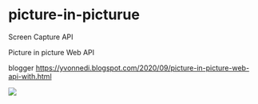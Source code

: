 # picture-in-picturue
Screen Capture API

Picture in picture Web API

blogger https://yvonnedi.blogspot.com/2020/09/picture-in-picture-web-api-with.html

![](https://1.bp.blogspot.com/-xMMX1inA9eI/X3Sbz-_U_iI/AAAAAAAADJw/OWuUXT__1fQjqYFPdqnTCSpyY_VvD61XgCLcBGAsYHQ/w640-h530/47.gif)

